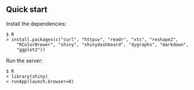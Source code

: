## Quick start

Install the dependencies:

```
$ R
> install.packages(c("curl", "httpuv", "readr", "xts", "reshape2",
    "RColorBrewer", "shiny", "shinydashboard", "dygraphs", "markdown",
    "ggplot2"))
```

Run the server:

```
$ R
> library(shiny)
> runApp(launch.browser=0)
```

